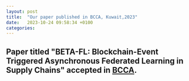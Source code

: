 ```yaml
---
layout: post
title:  "Our paper published in BCCA, Kuwait,2023"
date:   2023-10-24 09:58:34 +0100
categories: 
---
```


## Paper titled "BETA-FL: Blockchain-Event Triggered Asynchronous Federated Learning in Supply Chains" accepted in [BCCA](https://intelligenttech.org/BCCA2023/program_details.php).